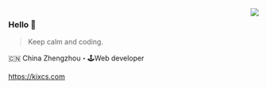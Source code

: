 <img align="right" src="https://github-readme-stats.vercel.app/api?username=KuiperSirius&show_icons=true&icon_color=805AD5&text_color=718096&bg_color=ffffff&hide_title=true&theme=radical" />

### Hello 👋

> Keep calm and coding.

🇨🇳 China Zhengzhou・🕹Web developer

https://kixcs.com

